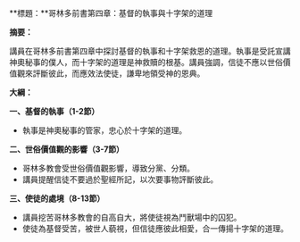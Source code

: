 **標題：**哥林多前書第四章：基督的執事與十字架的道理

**摘要：**

講員在哥林多前書第四章中探討基督的執事和十字架救恩的道理。執事是受託宣講神奧秘事的僕人，而十字架的道理是神救贖的根基。講員強調，信徒不應以世俗價值觀來評斷彼此，而應效法使徒，謙卑地領受神的恩典。

**大綱：**

**一、基督的執事（1-2節）**
* 執事是神奧秘事的管家，忠心於十字架的道理。

**二、世俗價值觀的影響（3-7節）**
* 哥林多教會受世俗價值觀影響，導致分黨、分類。
* 講員提醒信徒不要過於聖經所記，以次要事物評斷彼此。

**三、使徒的處境（8-13節）**
* 講員挖苦哥林多教會的自高自大，將使徒視為鬥獸場中的囚犯。
* 使徒為基督受苦，被世人藐視，但信徒應彼此相愛，合一傳揚十字架的道理。